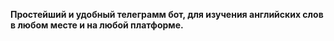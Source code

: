 **Простейший и удобный телеграмм бот, для изучения английских слов в любом месте и на любой платформе.**
